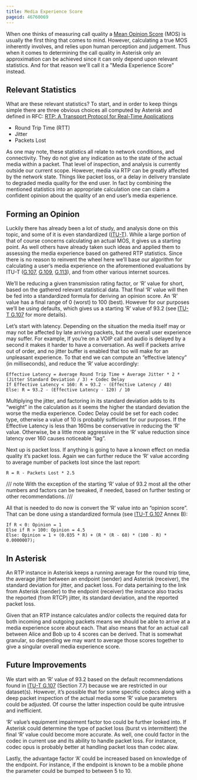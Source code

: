 ```yaml
---
title: Media Experience Score
pageid: 46760069
---
```


When one thinks of measuring call quality a [Mean Opinion Score](https://en.wikipedia.org/wiki/Mean_opinion_score) (MOS) is usually the first thing that comes to mind. However, calculating a true MOS inherently involves, and relies upon human perception and judgement. Thus when it comes to determining the call quality in Asterisk only an approximation can be achieved since it can only depend upon relevant statistics. And for that reason we'll call it a "Media Experience Score" instead.

## Relevant Statistics

What are these relevant statistics? To start, and in order to keep things simple there are three obvious choices all computed by Asterisk and defined in RFC: [RTP: A Transport Protocol for Real-Time Applications](https://www.rfc-editor.org/rfc/rfc3550#section-6.4.1)

* Round Trip Time (RTT)
* Jitter
* Packets Lost

As one may note, these statistics all relate to network conditions, and connectivity. They do not give any indication as to the state of the actual media within a packet. That level of inspection, and analysis is currently outside our current scope. However, media via RTP can be greatly affected by the network state. Things like packet loss, or a delay in delivery translate to degraded media quality for the end user. In fact by combining the mentioned statistics into an appropriate calculation one can claim a confident opinion about the quality of an end user’s media experience.

## Forming an Opinion

Luckily there has already been a lot of study, and analysis done on this topic, and some of it is even standardized ([ITU-T](https://www.itu.int/en/ITU-T/)). While a large portion of that of course concerns calculating an actual MOS, it gives us a starting point. As well others have already taken such ideas and applied them to assessing the media experience based on gathered RTP statistics. Since there is no reason to reinvent the wheel here we’ll base our algorithm for calculating a user’s media experience on the aforementioned evaluations by ITU-T ([G.107](https://www.itu.int/rec/T-REC-G.107), [G.109](https://www.itu.int/rec/T-REC-G.109), [G.113](https://www.itu.int/rec/T-REC-G.113)), and from other various internet sources.

We’ll be reducing a given transmission rating factor, or ‘R’ value for short, based on the gathered relevant statistical data. That final ‘R’ value will then be fed into a standardized formula for deriving an opinion score. An ‘R’ value has a final range of 0 (worst) to 100 (best). However for our purposes we’ll be using defaults, which gives us a starting ‘R’ value of 93.2 (see [ITU-T G.107](https://www.itu.int/rec/T-REC-G.107) for more details).

Let’s start with latency. Depending on the situation the media itself may or may not be affected by late arriving packets, but the overall user experience may suffer. For example, If you’re on a VOIP call and audio is delayed by a second it makes it harder to have a conversation. As well if packets arrive out of order, and no jitter buffer is enabled that too will make for an unpleasant experience. To that end we can compute an “effective latency” (in milliseconds), and reduce the ‘R’ value accordingly:

```text
Effective Latency = Average Round Trip Time + Average Jitter * 2 * (Jitter Standard Deviation / 3) + Codec Delay
If Effective Latency < 160: R = 93.2 - (Effective Latency / 40)
Else: R = 93.2 - (Effective Latency - 120) / 10
```

Multiplying the jitter, and factoring in its standard deviation adds to its “weight” in the calculation as it seems the higher the standard deviation the worse the media experience. Codec Delay could be set for each codec type, otherwise a value of 10 is probably sufficient for our purposes. If the Effective Latency is less than 160ms be conservative in reducing the ‘R’ value. Otherwise, be a little more aggressive in the ‘R’ value reduction since latency over 160 causes noticeable “lag”.

Next up is packet loss. If anything is going to have a known effect on media quality it’s packet loss. Again we can further reduce the ‘R’ value according to average number of packets lost since the last report:

```text
R = R - Packets Lost * 2.5
```

/// note
With the exception of the starting ‘R’ value of 93.2 most all the other numbers and factors can
be tweaked, if needed, based on further testing or other recommendations.
///

All that is needed to do now is convert the ‘R’ value into an “opinion score”. That can be done using a standardized formula (see [ITU-T G.107](https://www.itu.int/rec/T-REC-G.107) Annex B):

```text
If R < 0: Opinion = 1
Else if R > 100: Opinion = 4.5
Else: Opinion = 1 + (0.035 * R) + (R * (R - 60) * (100 - R) * 0.0000007);
```

## In Asterisk

An RTP instance in Asterisk keeps a running average for the round trip time, the average jitter between an endpoint (sender) and Asterisk (receiver), the standard deviation for jitter, and packet loss. For data pertaining to the link from Asterisk (sender) to the endpoint (receiver) the instance also tracks the reported (from RTCP) jitter, its standard deviation, and the reported packet loss.

Given that an RTP instance calculates and/or collects the required data for both incoming and outgoing packets means we should be able to arrive at a media experience score about each. That also means that for an actual call between Alice and Bob up to 4 scores can be derived. That is somewhat granular, so depending we may want to average those scores together to give a singular overall media experience score.

## Future Improvements

We start with an ‘R’ value of 93.2 based on the default recommendations found in [ITU-T G.107](https://www.itu.int/rec/T-REC-G.107) (Section 7.7) because we are restricted in our dataset(s). However, it’s possible that for some specific codecs along with a deep packet inspection of the actual media some ‘R’ value parameters could be adjusted. Of course the latter inspection could be quite intrusive and inefficient.

‘R’ value’s equipment impairment factor too could be further looked into. If Asterisk could determine the type of packet loss (burst vs intermittent) the final ‘R’ value could become more accurate. As well, one could factor in the codec in current use and its ability to handle packet loss. For instance, codec opus is probably better at handling packet loss than codec alaw.

Lastly, the advantage factor ‘A’ could be increased based on knowledge of the endpoint. For instance, if the endpoint is known to be a mobile phone the parameter could be bumped to between 5 to 10.
